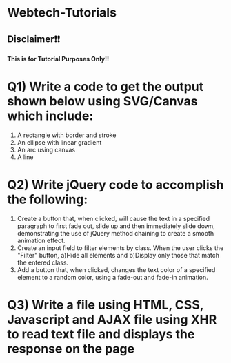 # Webtech-Tutorials

## Disclaimer❗❗

**This is for Tutorial Purposes Only!!**

# Q1) Write a code to get the output shown below using SVG/Canvas which include:
1.	A rectangle with border and stroke
2.	An ellipse with linear gradient
3.	An arc using canvas
4.	A line

# Q2) Write jQuery code to accomplish the following:
1. Create a button that, when clicked, will cause the text in a specified paragraph to
first fade out, slide up and then immediately slide down, demonstrating the use of
jQuery method chaining to create a smooth animation effect.
2. Create an input field to filter elements by class. When the user clicks the &quot;Filter&quot;
button,
a)Hide all elements and
b)Display only those that match the entered class.
3. Add a button that, when clicked, changes the text color of a specified element to a
random color, using a fade-out and fade-in animation.

# Q3) Write a file using HTML, CSS, Javascript and AJAX file using XHR to read text file and displays the response on the page

